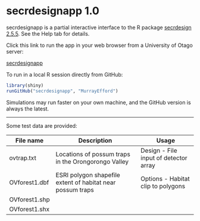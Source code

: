 # secrdesignapp 1.0

secrdesignapp is a partial interactive interface to the R package [secrdesign 2.5.5](https://CRAN.R-project.org/package=secrdesign). See the Help tab for details.

Click this link to run the app in your web browser from a University of Otago server:

[secrdesignapp](https://www.stats.otago.ac.nz/secrdesignapp)

To run in a local R session directly from GitHub:

```r
library(shiny)
runGitHub("secrdesignapp", "MurrayEfford")
```

Simulations may run faster on your own machine, and the GitHub version is always the latest.

----

Some test data are provided:

| File name | Description | Usage |
|--------|-------------------------------|------------------|
ovtrap.txt | Locations of possum traps in the Orongorongo Valley | Design - File input of detector array |
OVforest1.dbf | ESRI polygon shapefile extent of habitat near possum traps | Options - Habitat clip to polygons |
OVforest1.shp |||
OVforest1.shx |||
